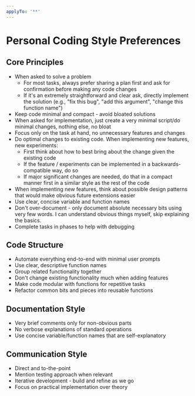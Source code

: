 ```yaml
---
applyTo: '**'
---
```

# Personal Coding Style Preferences

## Core Principles
- When asked to solve a problem
    - For most tasks, always prefer sharing a plan first and ask for confirmation before making any code changes
    - If it's an extremely straightforward and clear ask, directly implement the solution (e.g., "fix this bug", "add this argument", "change this function name")
- Keep code minimal and compact - avoid bloated solutions
- When asked for implementation, just create a very minimal script/do minimal changes, nothing else, no bloat
- Focus only on the task at hand, no unnecessary features and changes
- Do optimal changes to existing code. When implementing new features, new experiments:
    - First think about how to best bring about the change given the existing code
    - If the feature / experiments can be implemented in a backwards-compatible way, do so
    - If major significant changes are needed, do that in a compact manner first in a similar style as the rest of the code
- When implementing new features, think about possible design patterns that would make obvious future extensions easier
- Use clear, concise variable and function names
- Don't over-document - only document absolute necessary bits using very few words. I can understand obvious things myself, skip explaining the basics.
- Complete tasks in phases to help with debugging

## Code Structure
- Automate everything end-to-end with minimal user prompts
- Use clear, descriptive function names
- Group related functionality together
- Don't change existing functionality much when adding features
- Make code modular with functions for repetitive tasks
- Refactor common bits and pieces into reusable functions

## Documentation Style
- Very brief comments only for non-obvious parts
- No verbose explanations of standard operations
- Use concise variable/function names that are self-explanatory

## Communication Style
- Direct and to-the-point
- Mention testing approach when relevant
- Iterative development - build and refine as we go
- Focus on practical implementation over theory